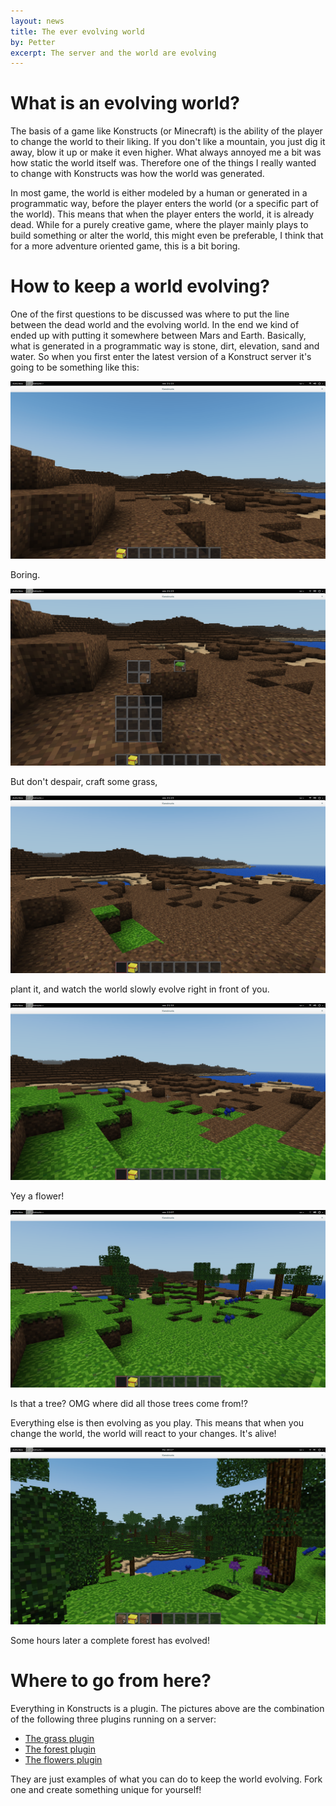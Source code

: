 ```yaml
---
layout: news
title: The ever evolving world
by: Petter
excerpt: The server and the world are evolving
---
```


# What is an evolving world?

The basis of a game like Konstructs (or Minecraft) is the ability of the player to change the world to their liking. If you don't like a mountain, you just dig it away, blow it up or make it even higher. What always annoyed me a bit was how static the world itself was. Therefore one of the things I really wanted to change with Konstructs was how the world was generated.

In most game, the world is either modeled by a human or generated in a programmatic way, before the player enters the world (or a specific part of the world). This means that when the player enters the world, it is already dead. While for a purely creative game, where the player mainly plays to build something or alter the world, this might even be preferable, I think that for a more adventure oriented game, this is a bit boring.

# How to keep a world evolving?

One of the first questions to be discussed was where to put the line between the dead world and the evolving world. In the end we kind of ended up with putting it somewhere between Mars and Earth. Basically, what is generated in a programmatic way is stone, dirt, elevation, sand and water. So when you first enter the latest version of a Konstruct server it's going to be something like this:

![Empty and lifeless world](/images/news/empty-world.png)

<p class="image-with-caption">
Boring.
</p>

![Craft some grass](/images/news/craft-grass.png)

<p class="image-with-caption">
But don't despair, craft some grass,
</p>

![Growing grass](/images/news/growing-grass.png)

<p class="image-with-caption">
plant it, and watch the world slowly evolve right in front of you.
</p>


![A flower](/images/news/growing-grass-flower.png)

<p class="image-with-caption">
Yey a flower!
</p>

![A tree](/images/news/growing-tree.png)

<p class="image-with-caption">
Is that a tree? OMG where did all those trees come from!?
</p>

Everything else is then evolving as you play. This means that when you change the world, the world will react to your changes. It's alive!

![End result](/images/news/growing-result.png)

<p class="image-with-caption">
Some hours later a complete forest has evolved!
</p>

# Where to go from here?

Everything in Konstructs is a plugin. The pictures above are the combination of the following three plugins running on a server:

- [The grass plugin](https://github.com/konstructs/server-plugin-grass)
- [The forest plugin](https://github.com/konstructs/server-plugin-forest)
- [The flowers plugin](https://github.com/konstructs/server-plugin-flowers)

They are just examples of what you can do to keep the world evolving. Fork one and create something unique for yourself!
